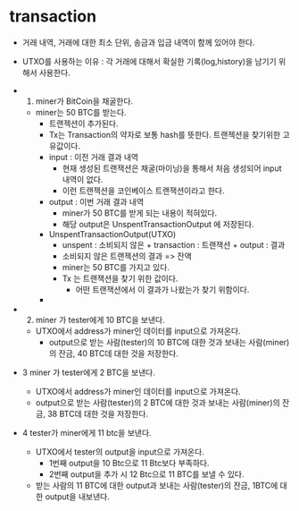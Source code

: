 # transaction

- 거래 내역, 거래에 대한 최소 단위, 송금과 입금 내역이 함께 있어야 한다.

- UTXO를 사용하는 이유 : 각 거래에 대해서 확실한 기록(log,history)을 남기기 위해서 사용한다.

- 1. miner가 BitCoin을 채굴한다.
  - miner는 50 BTC를 받는다.
    - 트랜젝션이 추가된다.
    - Tx는 Transaction의 약자로 보통 hash를 뜻한다. 트랜젝션을 찾기위한 고유값이다.
    - input : 이전 거래 결과 내역
      - 현재 생성된 트랜잭션은 채굴(마이닝)을 통해서 처음 생성되어 input 내역이 없다.
      - 이런 트랜잭션을 코인베이스 트랜잭션이라고 한다.
    - output : 이번 거래 결과 내역
      - miner가 50 BTC를 받게 되는 내용이 적혀있다.
      - 해당 output은 UnspentTransactionOutput 에 저장된다.
    - UnspentTransactionOutput(UTXO)
      - unspent : 소비되지 않은 + transaction : 트랜잭션 + output : 결과
      - 소비되지 않은 트랜젝션의 결과 => 잔액
      - miner는 50 BTC를 가지고 있다.
      - Tx 는 트랜잭션을 찾기 위한 값이다.
        - 어떤 트랜잭션에서 이 결과가 나왔는가 찾기 위함이다.
    -
- 2. miner 가 tester에게 10 BTC을 보낸다.

  - UTXO에서 address가 miner인 데이터를 input으로 가져온다.
    - output으로 받는 사람(tester)의 10 BTC에 대한 것과 보내는 사람(miner)의 잔금, 40 BTC데 대한 것을 저장한다.

- 3 miner 가 tester에게 2 BTC을 보낸다.

  - UTXO에서 address가 miner인 데이터를 input으로 가져온다.
  - output으로 받는 사람(tester)의 2 BTC에 대한 것과 보내는 사람(miner)의 잔금, 38 BTC데 대한 것을 저장한다.

- 4 tester가 miner에게 11 btc을 보낸다.
  - UTXO에서 tester의 output을 input으로 가져온다.
    - 1번째 output을 10 Btc으로 11 Btc보다 부족하다.
    - 2번째 output을 추가 시 12 Btc으로 11 BTC를 보낼 수 있다.
  - 받는 사람의 11 BTC에 대한 output과 보내는 사람(tester)의 잔금, 1BTC에 대한 output을 내보낸다.

